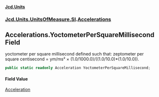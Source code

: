 #### [Jcd.Units](index.md 'index')
### [Jcd.Units.UnitsOfMeasure.SI](Jcd.Units.UnitsOfMeasure.SI.md 'Jcd.Units.UnitsOfMeasure.SI').[Accelerations](Accelerations.md 'Jcd.Units.UnitsOfMeasure.SI.Accelerations')

## Accelerations.YoctometerPerSquareMillisecond Field

yoctometer per square millisecond defined such that: zeptometer per square centisecond = ym/ms² ×
(1.0/1000.0)/((1.0/10.0)*(1.0/10.0)).

```csharp
public static readonly Acceleration YoctometerPerSquareMillisecond;
```

#### Field Value
[Acceleration](Acceleration.md 'Jcd.Units.UnitTypes.Acceleration')